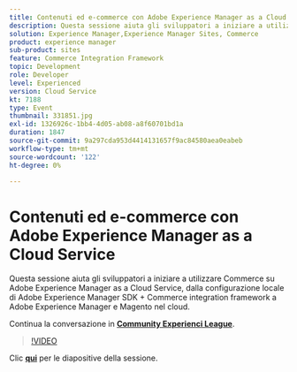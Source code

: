 ```yaml
---
title: Contenuti ed e-commerce con Adobe Experience Manager as a Cloud Service
description: Questa sessione aiuta gli sviluppatori a iniziare a utilizzare Commerce su Adobe Experience Manager as a Cloud Service, dalla configurazione locale di Adobe Experience Manager SDK + Commerce integration framework a Adobe Experience Manager e Magento nel cloud. Questa sessione è stata distribuita come parte dell’evento Contenuto Adobe Developers Live.
solution: Experience Manager,Experience Manager Sites, Commerce
product: experience manager
sub-product: sites
feature: Commerce Integration Framework
topic: Development
role: Developer
level: Experienced
version: Cloud Service
kt: 7188
type: Event
thumbnail: 331851.jpg
exl-id: 1326926c-1bb4-4d05-ab08-a8f60701bd1a
duration: 1847
source-git-commit: 9a297cda953d4414131657f9ac84580aea0eabeb
workflow-type: tm+mt
source-wordcount: '122'
ht-degree: 0%

---
```


# Contenuti ed e-commerce con Adobe Experience Manager as a Cloud Service

Questa sessione aiuta gli sviluppatori a iniziare a utilizzare Commerce su Adobe Experience Manager as a Cloud Service, dalla configurazione locale di Adobe Experience Manager SDK + Commerce integration framework a Adobe Experience Manager e Magento nel cloud.

Continua la conversazione in **[Community Experienci League](https://adobe.ly/36Yd3v6)**.

>[!VIDEO](https://video.tv.adobe.com/v/331851/?quality=12&learn=on&hidetitle=true)

Clic **[qui](/help/adobe-developers-live/assets/content-commerce.pdf)** per le diapositive della sessione.
